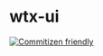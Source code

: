 # wtx-ui

[![Commitizen friendly](https://img.shields.io/badge/commitizen-friendly-brightgreen.svg)](http://commitizen.github.io/cz-cli/)
